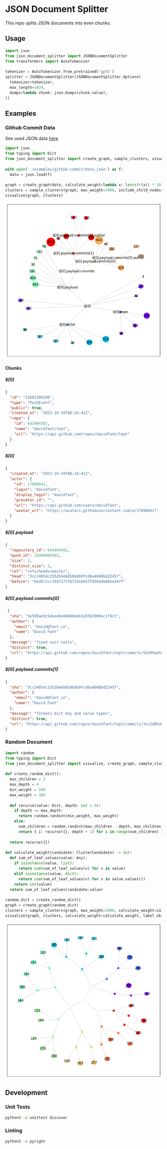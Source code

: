 
# JSON Document Splitter
This repo splits JSON documents into even chunks.

## Usage
```python
import json
from json_document_splitter import JSONDocumentSplitter
from transformers import AutoTokenizer

tokenizer = AutoTokenizer.from_pretrained('gpt5')
splitter = JSONDocumentSplitter(JSONDocumentSplitter.Options(
  tokenizer=tokenizer,
  max_length=1024,
  dumps=lambda chunk: json.dumps(chunk.value),
))
```

## Examples

### Github Commit Data
See used JSON data [here](./examples/github-commit/data.json)

```python
import json
from typing import Dict
from json_document_splitter import create_graph, sample_clusters, visualize

with open('./examples/github-commit/data.json') as f:
  data = json.load(f)

graph = create_graph(data, calculate_weight=lambda x: len(str(x)) * 10)
clusters = sample_clusters(graph, max_weight=1000, include_child_nodes=True)
visualize(graph, clusters)
```

![Github Commit Image](./examples/github-commit/image.png)

#### Chunks
##### $[0]
```json
{
  "id": "32683206386",
  "type": "PushEvent",
  "public": true,
  "created_at": "2023-10-19T08:24:41Z",
  "repo": {
    "id": 643404382,
    "name": "davidfant/topt",
    "url": "https://api.github.com/repos/davidfant/topt"
  }
}
```

##### $[0]
```json
{
  "created_at": "2023-10-19T08:24:41Z",
  "actor": {
    "id": 17096641,
    "login": "davidfant",
    "display_login": "davidfant",
    "gravatar_id": "",
    "url": "https://api.github.com/users/davidfant",
    "avatar_url": "https://avatars.githubusercontent.com/u/17096641?"
  }
}
```

##### $[0].payload
```json
{
  "repository_id": 643404382,
  "push_id": 15480889582,
  "size": 2,
  "distinct_size": 2,
  "ref": "refs/heads/master",
  "head": "3cc2405dc3352b4eb058bdb9fcd6a4048bd22457",
  "before": "0ed5c2cc7047177f67241b93ffd568d6405e447f"
}
```

##### $[0].payload.commits[0]
```json
 {
  "sha": "5e599ae5c5daee8e88460ede2a55b3990ac1f9c1",
  "author": {
    "email": "david@fant.io",
    "name": "David Fant"
  },
  "message": "fixed unit tests",
  "distinct": true,
  "url": "https://api.github.com/repos/davidfant/topt/commits/5e599ae5c5daee8e88460ede2a55b3990ac1f9c1"
}
```

##### $[0].payload.commits[1]
```json
{
  "sha": "3cc2405dc3352b4eb058bdb9fcd6a4048bd22457",
  "author": {
    "email": "david@fant.io",
    "name": "David Fant"
  },
  "message": "formats dict key and value types",
  "distinct": true,
  "url": "https://api.github.com/repos/davidfant/topt/commits/3cc2405dc3352b4eb058bdb9fcd6a4048bd22457"
}
```



### Random Document
```python
import random
from typing import Dict
from json_document_splitter import visualize, create_graph, sample_clusters, ClusterCandidate

def create_random_dict():
  max_children = 3
  max_depth = 4
  min_weight = 100
  max_weight = 300

  def recurse(value: Dict, depth: int = 0):
    if depth >= max_depth:
      return random.randint(min_weight, max_weight)
    else:
      num_children = random.randint(max_children - depth, max_children)
      return { i: recurse({}, depth + 1) for i in range(num_children) } 

  return recurse({})

def calculate_weight(candidate: ClusterCandidate) -> int:
  def sum_of_leaf_values(value: Any):
    if isinstance(value, list):
      return sum(sum_of_leaf_values(v) for v in value)
    elif isinstance(value, dict):
      return sum(sum_of_leaf_values(v) for v in value.values())
    return int(value)
  return sum_of_leaf_values(candidate.value)

random_dict = create_random_dict()
graph = create_graph(random_dict)
clusters = sample_clusters(graph, max_weight=1000, calculate_weight=calculate_weight)
visualize(graph, clusters, calculate_weight=calculate_weight, label_objects_and_arrays=False)
```

![Random Image](./examples/random/image.png)




## Development

### Unit Tests
```bash
python3 -m unittest discover
```

### Linting
```bash
python3 -m pyright
```
